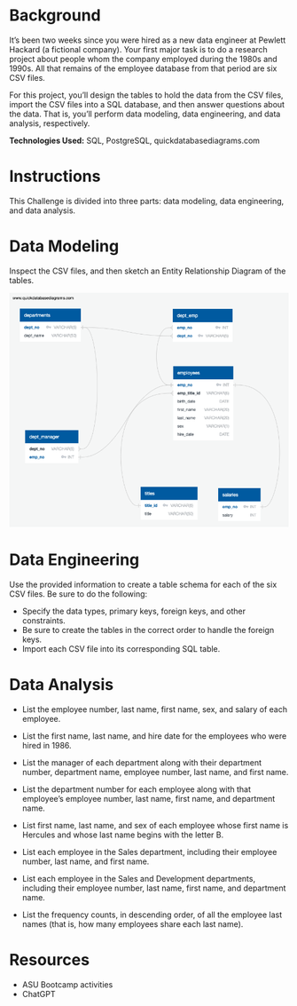 # Background
It’s been two weeks since you were hired as a new data engineer at Pewlett Hackard (a fictional company). Your first major task is to do a research project about people whom the company employed during the 1980s and 1990s. All that remains of the employee database from that period are six CSV files.

For this project, you’ll design the tables to hold the data from the CSV files, import the CSV files into a SQL database, and then answer questions about the data. That is, you’ll perform data modeling, data engineering, and data analysis, respectively.

**Technologies Used:** SQL, PostgreSQL, quickdatabasediagrams.com

# Instructions
This Challenge is divided into three parts: data modeling, data engineering, and data analysis.

# Data Modeling
Inspect the CSV files, and then sketch an Entity Relationship Diagram of the tables.

![model](https://github.com/skythelimitdt/sql-challange/blob/main/EmployeeSQL/QuickDBD-export.png)


# Data Engineering
Use the provided information to create a table schema for each of the six CSV files. Be sure to do the following:

- Specify the data types, primary keys, foreign keys, and other constraints.
- Be sure to create the tables in the correct order to handle the foreign keys.
- Import each CSV file into its corresponding SQL table.

# Data Analysis
- List the employee number, last name, first name, sex, and salary of each employee.

- List the first name, last name, and hire date for the employees who were hired in 1986.

- List the manager of each department along with their department number, department name, employee number, last name, and first name.

- List the department number for each employee along with that employee’s employee number, last name, first name, and department name.

- List first name, last name, and sex of each employee whose first name is Hercules and whose last name begins with the letter B.

- List each employee in the Sales department, including their employee number, last name, and first name.

- List each employee in the Sales and Development departments, including their employee number, last name, first name, and department name.

- List the frequency counts, in descending order, of all the employee last names (that is, how many employees share each last name).

# Resources
- ASU Bootcamp activities
- ChatGPT 
